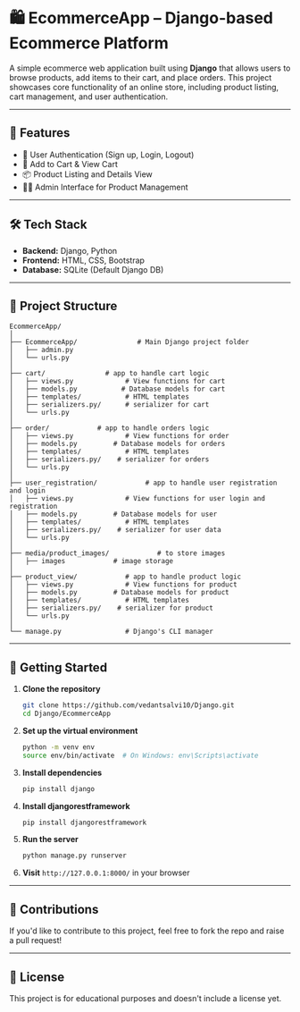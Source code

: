 # 🛍️ EcommerceApp – Django-based Ecommerce Platform

A simple ecommerce web application built using **Django** that allows users to browse products, add items to their cart, and place orders. This project showcases core functionality of an online store, including product listing, cart management, and user authentication.

---

## 🚀 Features

- 🔐 User Authentication (Sign up, Login, Logout)
- 🛒 Add to Cart & View Cart
- 📦 Product Listing and Details View
- 🧑‍💻 Admin Interface for Product Management

---

## 🛠️ Tech Stack

- **Backend:** Django, Python  
- **Frontend:** HTML, CSS, Bootstrap  
- **Database:** SQLite (Default Django DB)  

---

## 📁 Project Structure

```
EcommerceApp/
│
├── EcommerceApp/               # Main Django project folder
│   ├── admin.py
│   └── urls.py
│
├── cart/               # app to handle cart logic
│   ├── views.py             # View functions for cart
│   ├── models.py           # Database models for cart
│   ├── templates/           # HTML templates
│   ├── serializers.py/      # serializer for cart
│   └── urls.py
│
├── order/            # app to handle orders logic
│   ├── views.py             # View functions for order
│   ├── models.py         # Database models for orders
│   ├── templates/           # HTML templates
│   ├── serializers.py/    # serializer for orders
│   └── urls.py
│
├── user_registration/            # app to handle user registration and login
│   ├── views.py             # View functions for user login and registration
│   ├── models.py         # Database models for user
│   ├── templates/           # HTML templates
│   ├── serializers.py/    # serializer for user data
│   └── urls.py
│
├── media/product_images/            # to store images
│   ├── images            # image storage
│
├── product_view/            # app to handle product logic
│   ├── views.py             # View functions for product
│   ├── models.py         # Database models for product
│   ├── templates/           # HTML templates
│   ├── serializers.py/    # serializer for product
│   └── urls.py
│
└── manage.py                # Django's CLI manager
```

---

## 🚀 Getting Started

1. **Clone the repository**
   ```bash
   git clone https://github.com/vedantsalvi10/Django.git
   cd Django/EcommerceApp
   ```

2. **Set up the virtual environment**
   ```bash
   python -m venv env
   source env/bin/activate  # On Windows: env\Scripts\activate
   ```

3. **Install dependencies**
   ```bash
   pip install django
   ```
4. **Install  djangorestframework**
   ```bash
   pip install djangorestframework
   ```
5. **Run the server**
   ```bash
   python manage.py runserver
   ```

5. **Visit** `http://127.0.0.1:8000/` in your browser

---

## 🤝 Contributions

If you'd like to contribute to this project, feel free to fork the repo and raise a pull request!

---

## 📃 License

This project is for educational purposes and doesn't include a license yet.

